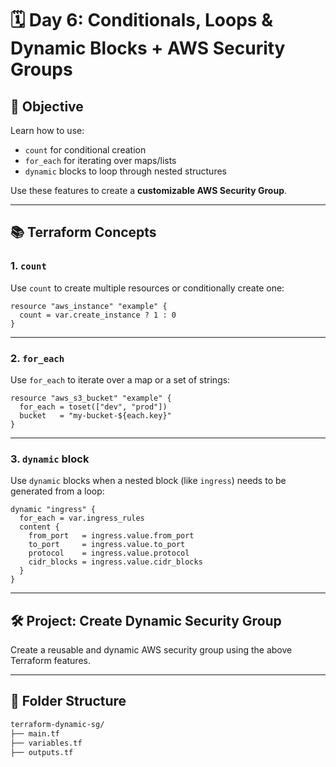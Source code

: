 # 🗓️ Day 6: Conditionals, Loops & Dynamic Blocks + AWS Security Groups

## 🎯 Objective

Learn how to use:

- `count` for conditional creation  
- `for_each` for iterating over maps/lists  
- `dynamic` blocks to loop through nested structures  

Use these features to create a **customizable AWS Security Group**.

---

## 📚 Terraform Concepts

### 1. `count`

Use `count` to create multiple resources or conditionally create one:

```hcl
resource "aws_instance" "example" {
  count = var.create_instance ? 1 : 0
}
````

---

### 2. `for_each`

Use `for_each` to iterate over a map or a set of strings:

```hcl
resource "aws_s3_bucket" "example" {
  for_each = toset(["dev", "prod"])
  bucket   = "my-bucket-${each.key}"
}
```

---

### 3. `dynamic` block

Use `dynamic` blocks when a nested block (like `ingress`) needs to be generated from a loop:

```hcl
dynamic "ingress" {
  for_each = var.ingress_rules
  content {
    from_port   = ingress.value.from_port
    to_port     = ingress.value.to_port
    protocol    = ingress.value.protocol
    cidr_blocks = ingress.value.cidr_blocks
  }
}
```

---

## 🛠️ Project: Create Dynamic Security Group

Create a reusable and dynamic AWS security group using the above Terraform features.

---

## 📁 Folder Structure

```bash
terraform-dynamic-sg/
├── main.tf
├── variables.tf
├── outputs.tf
```
